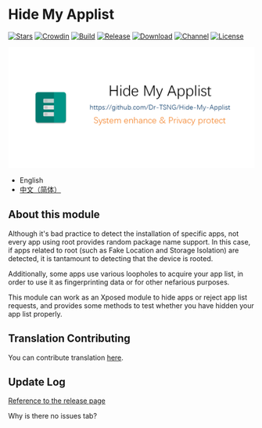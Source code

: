 # Hide My Applist

[![Stars](https://img.shields.io/github/stars/Dr-TSNG/Hide-My-Applist?label=Stars)](https://github.com/Dr-TSNG)
[![Crowdin](https://badges.crowdin.net/hide-my-applist/localized.svg)](https://crowdin.com/project/hide-my-applist)
[![Build](https://img.shields.io/github/actions/workflow/status/Dr-TSNG/Hide-My-Applist/main.yml?branch=master&logo=github)](https://github.com/Dr-TSNG/Hide-My-Applist/actions)
[![Release](https://img.shields.io/github/v/release/Dr-TSNG/Hide-My-Applist?label=Release)](https://github.com/Dr-TSNG/Hide-My-Applist/releases/latest)
[![Download](https://img.shields.io/github/downloads/Dr-TSNG/Hide-My-Applist/total)](https://github.com/Dr-TSNG/Hide-My-Applist/releases/latest)
[![Channel](https://img.shields.io/badge/Telegram-Channel-blue.svg?logo=telegram)](https://t.me/HideMyApplist)
[![License](https://img.shields.io/github/license/Dr-TSNG/Hide-My-Applist?label=License)](https://choosealicense.com/licenses/gpl-3.0/)

![banner](banner.png)

- English  
- [中文（简体）](README_zh_CN.md)

## About this module

Although it's bad practice to detect the installation of specific apps, not every app using root provides random package name support. In this case, if apps related to root (such as Fake Location and Storage Isolation) are detected, it is tantamount to detecting that the device is rooted.

Additionally, some apps use various loopholes to acquire your app list, in order to use it as fingerprinting data or for other nefarious purposes.

This module can work as an Xposed module to hide apps or reject app list requests, and provides some methods to test whether you have hidden your app list properly.

## Translation Contributing
You can contribute translation [here](https://crowdin.com/project/hide-my-applist).

## Update Log
[Reference to the release page](https://github.com/Dr-TSNG/Hide-My-Applist/releases)  



Why is there no issues tab?
